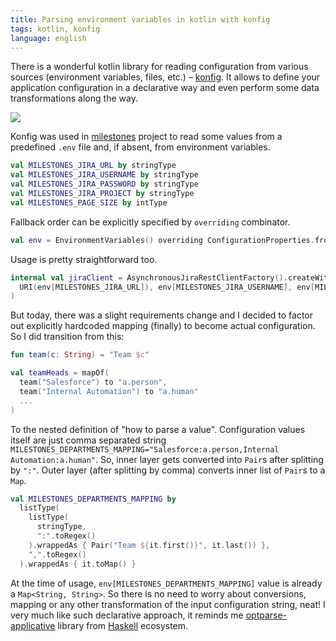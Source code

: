 ```yaml
---
title: Parsing environment variables in kotlin with konfig
tags: kotlin, konfig
language: english
---
```


There is a wonderful kotlin library for reading configuration from various sources (environment variables, files, etc.) – [konfig](@gh(npryce)). It allows to define your application configuration in a declarative way and even perform some data transformations along the way.

<!--more-->

<img src="/previews/konfig/logo.png" class="center"/>

Konfig was used in [milestones](/posts/projects/2021-03-09-milestones.html) project to read some values from a predefined `.env` file and, if absent, from environment variables.

```kotlin
val MILESTONES_JIRA_URL by stringType
val MILESTONES_JIRA_USERNAME by stringType
val MILESTONES_JIRA_PASSWORD by stringType
val MILESTONES_JIRA_PROJECT by stringType
val MILESTONES_PAGE_SIZE by intType
```

Fallback order can be explicitly specified by `overriding` combinator.

```kotlin
val env = EnvironmentVariables() overriding ConfigurationProperties.fromOptionalFile(File(".env"))
```

Usage is pretty straightforward too.

```kotlin
internal val jiraClient = AsynchronousJiraRestClientFactory().createWithBasicHttpAuthentication(
  URI(env[MILESTONES_JIRA_URL]), env[MILESTONES_JIRA_USERNAME], env[MILESTONES_JIRA_PASSWORD]
)
```

But today, there was a slight requirements change and I decided to factor out explicitly hardcoded mapping (finally) to become actual configuration. So I did transition from this:

```kotlin
fun team(c: String) = "Team $c"

val teamHeads = mapOf(
  team("Salesforce") to "a.person",
  team("Internal Automation") to "a.human"
  ...
)
```

To the nested definition of "how to parse a value". Configuration values itself are just comma separated string `MILESTONES_DEPARTMENTS_MAPPING="Salesforce:a.person,Internal Automation:a.human"`. So, inner layer gets converted into `Pair`s after splitting by `":"`. Outer layer (after splitting by comma) converts inner list of `Pair`s to a `Map`.

```kotlin
val MILESTONES_DEPARTMENTS_MAPPING by
  listType(
    listType(
      stringType,
      ":".toRegex()
    ).wrappedAs { Pair("Team ${it.first()}", it.last()) },
    ",".toRegex()
  ).wrappedAs { it.toMap() }
```

At the time of usage, `env[MILESTONES_DEPARTMENTS_MAPPING]` value is already a `Map<String, String>`. So there is no need to worry about conversions, mapping or any other transformation of the input configuration string, neat! I very much like such declarative approach, it reminds me [optparse-applicative](@hackage) library from [Haskell](/tags/haskell.html) ecosystem.

